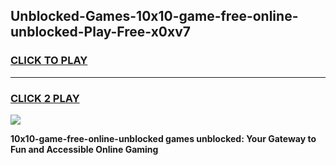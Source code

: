 
## Unblocked-Games-10x10-game-free-online-unblocked-Play-Free-x0xv7
<h3>
<a href="https://premium76.site?title=10x10-game-free-online-unblocked&ref=23A">CLICK TO PLAY</a></h3>
<hr>

<h3>
<a href="https://premium76.site?title=10x10-game-free-online-unblocked&ref=23A">CLICK 2 PLAY</a>
  
</h3>

<a href="https://premium76.site?title=10x10-game-free-online-unblocked&ref=23A"><img src="https://clearcache.store/games.png"></a>


**10x10-game-free-online-unblocked games unblocked: Your Gateway to Fun and Accessible Online Gaming**
